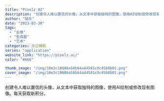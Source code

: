 ```yaml
---
title: "Pixelz AI"
description: "创建令人难以置信的头像，从文本中获取独特的图像，使用AI绘制或修改现有图像。每天获取新积分。 "
author: "瑞东"
date: "2023-03-30"
tags:
  - "头像"
  - "生成器"
  - "艺术"
categories: 办公辅助
series: "application"
website_link: "https://pixelz.ai/"
color: "#666"

thumb_image: "/img/10e2c18686a56b64a44581c9c45b8b01.png"
cover_image: "/img/10e2c18686a56b64a44581c9c45b8b01.png"
---
```


创建令人难以置信的头像，从文本中获取独特的图像，使用AI绘制或修改现有图像。每天获取新积分。 